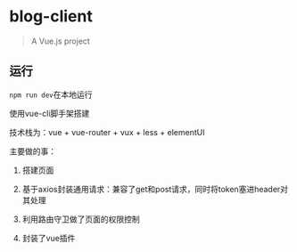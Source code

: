 # blog-client

> A Vue.js project



## 运行

`npm run dev`在本地运行



使用vue-cli脚手架搭建

技术栈为：vue + vue-router + vux + less + elementUI

主要做的事：

1. 搭建页面

2. 基于axios封装通用请求：兼容了get和post请求，同时将token塞进header对其处理

3. 利用路由守卫做了页面的权限控制
4. 封装了vue插件
